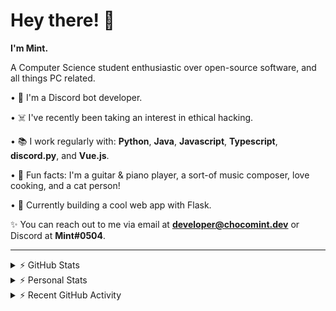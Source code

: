 # Hey there! 👋

**I'm Mint.**

A Computer Science student enthusiastic over open-source software, and all things PC related.

• 👾 I'm a Discord bot developer.

• ☠️ I've recently been taking an interest in ethical hacking.

• 📚 I work regularly with: **Python**, **Java**, **Javascript**, **Typescript**, **discord.py**, and **Vue.js**.

• 🍛 Fun facts: I'm a guitar & piano player, a sort-of music composer, love cooking, and a cat person!

• 🔎 Currently building a cool web app with Flask.

✨ You can reach out to me via email at **developer@chocomint.dev** or Discord at **Mint#0504**.

---

<details>
    <summary>⚡ GitHub Stats</summary>

<img height="150px" align="center" alt="Mint's GitHub Stats" src="https://github-readme-stats-lunarmint.vercel.app/api?username=lunarmint&count_private=true&show_icons=true&hide_title=true&hide_border=true&title_color=00ffdf&icon_color=00ffdf&text_color=141823&bg_color=0,4158d0,c850c0,ffcc70&include_all_commits=false"/>

<img height="150px" align="center" alt="Mint's Most Used Languages" src="https://github-readme-stats-lunarmint.vercel.app/api/top-langs/?username=lunarmint&hide_title=true&hide_border=true&langs_count=8&layout=compact&title_color=141823&bg_color=0,ffcc70,c850c0,4158d0"/>

</details>

<details>
    <summary>⚡ Personal Stats</summary>

<!--START_SECTION:waka-->
![Profile Views](http://img.shields.io/badge/Profile%20Views-0-blue)

![Lines of code](https://img.shields.io/badge/From%20Hello%20World%20I%27ve%20Written-165851%20lines%20of%20code-blue)

**I'm a Night 🦉** 

```text
🌞 Morning    96 commits     ██████░░░░░░░░░░░░░░░░░░░   25.07% 
🌆 Daytime    86 commits     █████░░░░░░░░░░░░░░░░░░░░   22.45% 
🌃 Evening    121 commits    ████████░░░░░░░░░░░░░░░░░   31.59% 
🌙 Night      80 commits     █████░░░░░░░░░░░░░░░░░░░░   20.89%

```
📅 **I'm Most Productive on Monday** 

```text
Monday       89 commits     █████░░░░░░░░░░░░░░░░░░░░   23.24% 
Tuesday      44 commits     ██░░░░░░░░░░░░░░░░░░░░░░░   11.49% 
Wednesday    39 commits     ██░░░░░░░░░░░░░░░░░░░░░░░   10.18% 
Thursday     85 commits     █████░░░░░░░░░░░░░░░░░░░░   22.19% 
Friday       44 commits     ██░░░░░░░░░░░░░░░░░░░░░░░   11.49% 
Saturday     48 commits     ███░░░░░░░░░░░░░░░░░░░░░░   12.53% 
Sunday       34 commits     ██░░░░░░░░░░░░░░░░░░░░░░░   8.88%

```


📊 **This Week I Spent My Time On** 

```text
💬 Programming Languages: 
HTML                     13 hrs 5 mins       █████████████████░░░░░░░░   69.89% 
CSS                      4 hrs 26 mins       ██████░░░░░░░░░░░░░░░░░░░   23.73% 
Python                   1 hr 4 mins         █░░░░░░░░░░░░░░░░░░░░░░░░   5.78% 
YAML                     4 mins              ░░░░░░░░░░░░░░░░░░░░░░░░░   0.42% 
Bash                     1 min               ░░░░░░░░░░░░░░░░░░░░░░░░░   0.12%

🔥 Editors: 
PyCharm                  18 hrs 43 mins      █████████████████████████   100.0%

🐱‍💻 Projects: 
spotipyn                 17 hrs 48 mins      ███████████████████████░░   95.12% 
test                     27 mins             ░░░░░░░░░░░░░░░░░░░░░░░░░   2.49% 
csc380                   26 mins             ░░░░░░░░░░░░░░░░░░░░░░░░░   2.4% 
Unknown Project          0 secs              ░░░░░░░░░░░░░░░░░░░░░░░░░   0.0%

💻 Operating System: 
Windows                  18 hrs 43 mins      █████████████████████████   100.0%

```

**I Mostly Code in Python** 

```text
Python                   6 repos             ██████░░░░░░░░░░░░░░░░░░░   27.27% 
C                        5 repos             █████░░░░░░░░░░░░░░░░░░░░   22.73% 
Java                     3 repos             ███░░░░░░░░░░░░░░░░░░░░░░   13.64% 
JavaScript               2 repos             ██░░░░░░░░░░░░░░░░░░░░░░░   9.09% 
Clojure                  2 repos             ██░░░░░░░░░░░░░░░░░░░░░░░   9.09%

```



 Last Updated on 18/11/2021
<!--END_SECTION:waka-->

</details>

<details>
    <summary>⚡ Recent GitHub Activity</summary>

<!--START_SECTION:activity-->
1. 🎉 Merged PR [#4](https://github.com/lunarmint/spotipyn/pull/4) in [lunarmint/spotipyn](https://github.com/lunarmint/spotipyn)
2. 🗣 Commented on [#4](https://github.com/lunarmint/spotipyn/issues/4) in [lunarmint/spotipyn](https://github.com/lunarmint/spotipyn)
3. 🗣 Commented on [#3](https://github.com/lunarmint/spotipyn/issues/3) in [lunarmint/spotipyn](https://github.com/lunarmint/spotipyn)
4. ❌ Closed PR [#3](https://github.com/lunarmint/spotipyn/pull/3) in [lunarmint/spotipyn](https://github.com/lunarmint/spotipyn)
5. 🎉 Merged PR [#125](https://github.com/ranimepiracy/chiya/pull/125) in [ranimepiracy/chiya](https://github.com/ranimepiracy/chiya)
<!--END_SECTION:activity-->

</details>
